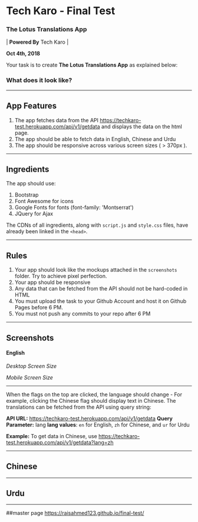 # Tech Karo - Final Test
### The Lotus Translations App

| **Powered By** Tech Karo  |

**Oct 4th, 2018**

Your task is to create **The Lotus Translations App** as explained below:

### What does it look like?


----

## App Features
1. The app fetches data from the API https://techkaro-test.herokuapp.com/api/v1/getdata and displays the data on the html page.
2. The app should be able to fetch data in English, Chinese and Urdu
3. The app should be responsive across various screen sizes ( > 370px ).
---

## Ingredients
The app should use:
1. Bootstrap
2. Font Awesome for icons
3. Google Fonts for fonts (font-family: 'Montserrat')
4. JQuery for Ajax

The CDNs of all ingredients, along with `script.js` and `style.css` files, have already been linked in the `<head>`.

----

## Rules
1. Your app should look like the mockups attached in the `screenshots` folder. Try to achieve pixel perfection.
2. Your app should be responsive
3. Any data that can be fetched from the API should not be hard-coded in HTML
4. You must upload the task to your Github Account and host it on Github Pages before 6 PM. 
5. You must not push any commits to your repo after 6 PM

----

## Screenshots

#### English
*Desktop Screen Size*

*Mobile Screen Size*

-------
When the flags on the top are clicked, the language should change - For example, clicking the Chinese flag should display text in Chinese. The translations can be fetched from the API using query string:

**API URL:** https://techkaro-test.herokuapp.com/api/v1/getdata
**Query Parameter:** lang
**lang values**: `en` for English, `zh` for Chinese, and `ur` for Urdu

**Example:** To get data in Chinese, use https://techkaro-test.herokuapp.com/api/v1/getdata?lang=zh

-------------------

## Chinese

------
## Urdu

------
##master page
https://raisahmed123.github.io/final-test/

